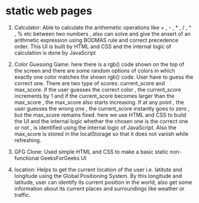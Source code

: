 # static web pages

1. Calculator: Able to calculate the arithemetic operations like + , - , * , / , ^ , % etc between two numbers , also can solve and give the ansert of an arithmetic expression using BODMAS rule and correct precedence
order. This UI is built by HTML and CSS and the internal logic of calculation is done by JavaScript

2. Color Guessing Game: here there is a rgb() code shown on the top of the screen and there are some random options of colors in which exactly one color matches the shown rgb() code. User have to guess the correct one. There are two type of scores: current_score and max_score. if the user guesses the correct color , the current_score increments by 1 and if the current_score becomes larger than the max_score , the max_score also starts increasing. If at any point , the user guesses the wrong one , the current_score instantly goes to zero , but the max_score remains fixed.
   here we use HTML and CSS to build the UI and the internal logic whether the chosen one is the correct one or not , is identified using the internal logic of JavaScript. Also the max_score is stored in the localStorage so that it does not vanish while refreshing.

3. GFG Clone: Used simple HTML and CSS to make a basic static non-functional GeeksForGeeks UI
4. location: Helps to get the current location of the user i.e. latitute and longitude using the Global Positioning System. By this longitude and latitude, user can identify its current position in the world, also get some information about its current places and surroundings like weather or traffic.
